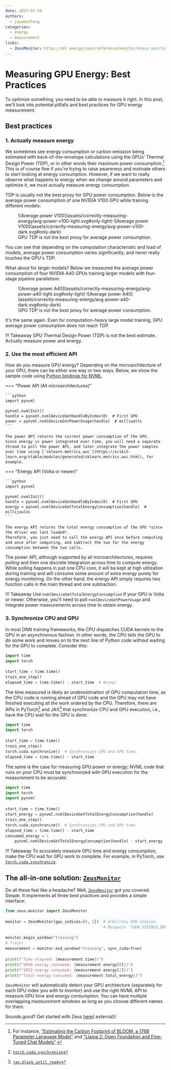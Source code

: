 ```yaml
---
date: 2023-07-24
authors:
  - jaywonchung
categories:
  - energy
  - measurement
links:
  - ZeusMonitor: https://ml.energy/zeus/reference/monitor/#zeus.monitor.ZeusMonitor
---
```


# Measuring GPU Energy: Best Practices

To optimize something, you need to be able to measure it right.
In this post, we'll look into potential pitfalls and best practices for GPU energy measurement.

<!-- more -->

## Best practices

### 1. Actually measure energy

We sometimes see energy consumption or carbon emission being estimated with back-of-the-envelope calculations using the GPUs' Thermal Design Power (TDP), or in other words their maximum power consumption.[^1]
This is of course fine if you're trying to raise awareness and motivate others to start looking at energy consumption.
However, if we want to really observe what happens to energy when we change around parameters and optimize it, we must actually measure energy consumption.

TDP is usually not the best proxy for GPU power consumption.
Below is the average power consumption of one NVIDIA V100 GPU while training different models:
<figure markdown>
  ![Average power V100](assets/correctly-measuring-energy/avg-power-v100-light.svg#only-light)
  ![Average power V100](assets/correctly-measuring-energy/avg-power-v100-dark.svg#only-dark)
  <figcaption>GPU TDP is not the best proxy for average power consumption.</figcaption>
</figure>
You can see that depending on the computation characteristic and load of models, average power consumption varies significantly, and never really touches the GPU's TDP.

What about for larger models?
Below we measured the average power consumption of four NVIDIA A40 GPUs training larger models with four-stage pipeline parallelism:
<figure markdown>
  ![Average power A40](assets/correctly-measuring-energy/avg-power-a40-light.svg#only-light)
  ![Average power A40](assets/correctly-measuring-energy/avg-power-a40-dark.svg#only-dark)
  <figcaption>GPU TDP is not the best proxy for average power consumption.</figcaption>
</figure>
It's the same again.
Even for computation-heavy large model training, GPU average power consumption does not reach TDP.

!!! Takeaway
    GPU Thermal Design Power (TDP) is not the best estimate.
    Actually measure power and energy.


### 2. Use the most efficient API

How do you measure GPU energy?
Depending on the microarchitecture of your GPU, there can be either one way or two ways.
Below, we show the sample code using [Python bindings for NVML](https://pypi.org/project/nvidia-ml-py/).

=== "Power API (All microarchitectures)"

    ```python
    import pynvml

    pynvml.nvmlInit()
    handle = pynvml.nvmlDeviceGetHandleByIndex(0)  # First GPU
    power = pynvml.nvmlDeviceGetPowerUsage(handle)  # milliwatts
    ```

    The power API returns the current power consumption of the GPU.
    Since energy is power integrated over time, you will need a separate thread to poll the power API, and later integrate the power samples over time using [`sklearn.metrics.auc`](https://scikit-learn.org/stable/modules/generated/sklearn.metrics.auc.html), for example.

=== "Energy API (Volta or newer)"

    ```python
    import pynvml

    pynvml.nvmlInit()
    handle = pynvml.nvmlDeviceGetHandleByIndex(0)  # First GPU
    energy = pynvml.nvmlDeviceGetTotalEnergyConsumption(handle)  # millijoules
    ```

    The energy API returns the total energy consumption of the GPU *since the driver was last loaded*.
    Therefore, you just need to call the energy API once before computing and once after computing, and subtract the two for the energy consumption between the two calls.

The power API, although supported by all microarchitectures, requires *polling* and then one discrete integration across time to compute energy.
While polling happens in just one CPU core, it will be kept at high utilization during training and will consume some amount of extra energy purely for energy monitoring.
On the other hand, the energy API simply requires two function calls in the main thread and one subtraction.

!!! Takeaway
    Use `nvmlDeviceGetTotalEnergyConsumption` if your GPU is Volta or newer. Otherwise, you'll need to poll `nvmlDeviceGetPowerUsage` and integrate power measurements across time to obtain energy.


### 3. Synchronize CPU and GPU

In most DNN training frameworks, the CPU dispatches CUDA kernels to the GPU in an asynchronous fashion.
In other words, the CPU tells the GPU to do some work and moves on to the next line of Python code without waiting for the GPU to complete.
Consider this:

```python
import time
import torch

start_time = time.time()
train_one_step()
elapsed_time = time.time() - start_time  # Wrong!
```

The time measured is likely an underestimation of GPU computation time, as the CPU code is running ahead of GPU code and the GPU may not have finished executing all the work ordered by the CPU.
Therefore, there are APIs in PyTorch[^2] and JAX[^3] that *synchronize* CPU and GPU execution, i.e., have the CPU wait for the GPU is done:

```python
import time
import torch

start_time = time.time()
train_one_step()
torch.cuda.synchronize()  # Synchronizes CPU and GPU time.
elapsed_time = time.time() - start_time
```

The same is the case for measuring GPU power or energy; NVML code that runs on your CPU must be synchronized with GPU execution for the measurement to be accurate:

```python
import time
import torch
import pynvml

start_time = time.time()
start_energy = pynvml.nvmlDeviceGetTotalEnergyConsumption(handle)
train_one_step()
torch.cuda.synchronize()  # Synchronizes CPU and GPU time.
elapsed_time = time.time() - start_time
consumed_energy = \
    pynvml.nvmlDeviceGetTotalEnergyConsumption(handle) - start_energy
```

!!! Takeaway
    To accurately measure GPU time and energy consumption, make the CPU wait for GPU work to complete. For example, in PyTorch, use [`torch.cuda.synchronize`](https://pytorch.org/docs/stable/generated/torch.cuda.synchronize.html).


## The all-in-one solution: [`ZeusMonitor`](https://ml.energy/zeus/reference/monitor/#zeus.monitor.ZeusMonitor)

Do all these feel like a headache?
Well, [`ZeusMonitor`](https://ml.energy/zeus/reference/monitor/#zeus.monitor.ZeusMonitor) got you covered.
Simple.
It implements all three best practices and provides a simple interface:

```python
from zeus.monitor import ZeusMonitor

monitor = ZeusMonitor(gpu_indices=[0, 2])  # Arbitrary GPU indices.
                                           # Respects `CUDA_VISIBLE_DEVICES`.

monitor.begin_window("training")
# Train!
measurement = monitor.end_window("training", sync_cuda=True)

print(f"Time elapsed: {measurement.time}s")
print(f"GPU0 energy consumed: {measurement.energy[0]}J")
print(f"GPU2 energy consumed: {measurement.energy[2]}J")
print(f"Total energy consumed: {measurement.total_energy}J")
```

`ZeusMonitor` will automatically detect your GPU architecture (separately for each GPU index you with to monitor) and use the right NVML API to measure GPU time and energy consumption.
You can have multiple overlapping *measurement windows* as long as you choose different names for them.

Sounds good?
Get started with Zeus [here](https://ml.energy/zeus){.external}!


[^1]:
    For instance,
    ["Estimating the Carbon Footprint of BLOOM, a 176B Parameter Language Model"](https://arxiv.org/pdf/2211.02001v1.pdf) and
    ["Llama 2: Open Foundation and Fine-Tuned Chat Models"](https://arxiv.org/pdf/2307.09288v2.pdf).
[^2]: [`torch.cuda.synchronize`](https://pytorch.org/docs/stable/generated/torch.cuda.synchronize.html)
[^3]: [`jax.block_until_ready`](https://jax.readthedocs.io/en/latest/async_dispatch.html)
